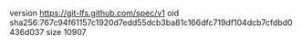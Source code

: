 version https://git-lfs.github.com/spec/v1
oid sha256:767c94f61157c1920d7edd55dcb3ba81c166dfc719df104dcb7cfdbd0436d037
size 10907
